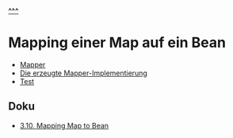 
**[^^^](../README.md)**

# Mapping einer Map auf ein Bean

- [Mapper](MapToPersonMapper.java)
- [Die erzeugte Mapper-Implementierung](MapToPersonMapperImpl.java)
- [Test](MapToPersonMapperTest.java)

## Doku
- [3.10. Mapping Map to Bean](https://mapstruct.org/documentation/stable/reference/html/#mapping-map-to-bean)
